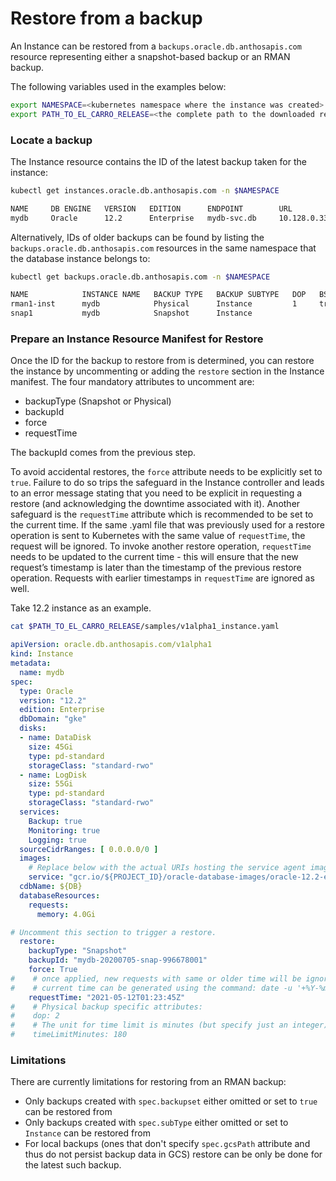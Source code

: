 # Restore from a backup

An Instance can be restored from a `backups.oracle.db.anthosapis.com` resource
representing either a snapshot-based backup or an RMAN backup.

The following variables used in the examples below:

```sh
export NAMESPACE=<kubernetes namespace where the instance was created>
export PATH_TO_EL_CARRO_RELEASE=<the complete path to the downloaded release directory>
```

### Locate a backup

The Instance resource contains the ID of the latest backup taken for the instance:

```sh
kubectl get instances.oracle.db.anthosapis.com -n $NAMESPACE
```

```sh
NAME     DB ENGINE   VERSION   EDITION      ENDPOINT        URL                DB NAMES      BACKUP ID                        READYSTATUS   READYREASON      DBREADYSTATUS   DBREADYREASON
mydb     Oracle      12.2      Enterprise   mydb-svc.db     10.128.0.33:6021   [pdb1, pdb2]  mydb-20210427-phys-885709718     True          CreateComplete   True            CreateComplete
```

Alternatively, IDs of older backups can be found by listing the
`backups.oracle.db.anthosapis.com` resources in the same namespace that the
database instance belongs to:

```sh
kubectl get backups.oracle.db.anthosapis.com -n $NAMESPACE
```

```sh
NAME            INSTANCE NAME   BACKUP TYPE   BACKUP SUBTYPE   DOP   BS/IC   GCS PATH   PHASE       BACKUP ID                        BACKUP TIME
rman1-inst      mydb            Physical      Instance         1     true               Succeeded   mydb-20210427-phys-885709718     20210427210913
snap1           mydb            Snapshot      Instance                                  Succeeded   mydb-20210427-snap-416248334     20210427182828
```

### Prepare an Instance Resource Manifest for Restore

Once the ID for the backup to restore from is determined, you can restore the
instance by uncommenting or adding the `restore` section in the Instance
manifest. The four mandatory attributes to uncomment are:

*   backupType (Snapshot or Physical)
*   backupId
*   force
*   requestTime

The backupId comes from the previous step.

To avoid accidental restores, the `force` attribute needs to be explicitly set
to `true`. Failure to do so trips the safeguard in the Instance controller and
leads to an error message stating that you need to be explicit in requesting a
restore (and acknowledging the downtime associated with it). Another safeguard
is the `requestTime` attribute which is recommended to be set to the current
time. If the same .yaml file that was previously used for a restore operation is
sent to Kubernetes with the same value of `requestTime`, the request will be
ignored. To invoke another restore operation, `requestTime` needs to be updated
to the current time - this will ensure that the new request’s timestamp is
later than the timestamp of the previous restore operation. Requests with
earlier timestamps in `requestTime` are ignored as well.

Take 12.2 instance as an example.
```sh
cat $PATH_TO_EL_CARRO_RELEASE/samples/v1alpha1_instance.yaml
```

```yaml
apiVersion: oracle.db.anthosapis.com/v1alpha1
kind: Instance
metadata:
  name: mydb
spec:
  type: Oracle
  version: "12.2"
  edition: Enterprise
  dbDomain: "gke"
  disks:
  - name: DataDisk
    size: 45Gi
    type: pd-standard
    storageClass: "standard-rwo"
  - name: LogDisk
    size: 55Gi
    type: pd-standard
    storageClass: "standard-rwo"
  services:
    Backup: true
    Monitoring: true
    Logging: true
  sourceCidrRanges: [ 0.0.0.0/0 ]
  images:
    # Replace below with the actual URIs hosting the service agent images.
    service: "gcr.io/${PROJECT_ID}/oracle-database-images/oracle-12.2-ee-seeded-${DB}"
  cdbName: ${DB}
  databaseResources:
    requests:
      memory: 4.0Gi

# Uncomment this section to trigger a restore.
  restore:
    backupType: "Snapshot"
    backupId: "mydb-20200705-snap-996678001"
    force: True
#    # once applied, new requests with same or older time will be ignored,
#    # current time can be generated using the command: date -u '+%Y-%m-%dT%H:%M:%SZ'
    requestTime: "2021-05-12T01:23:45Z"
#    # Physical backup specific attributes:
#    dop: 2
#    # The unit for time limit is minutes (but specify just an integer).
#    timeLimitMinutes: 180
```

### Limitations

There are currently limitations for restoring from an RMAN backup:

*   Only backups created with `spec.backupset` either omitted or set to `true`
    can be restored from
*   Only backups created with `spec.subType` either omitted or set to `Instance`
    can be restored from
*   For local backups (ones that don't specify `spec.gcsPath` attribute and thus
    do not persist backup data in GCS) restore can be only be done for the latest
    such backup.
